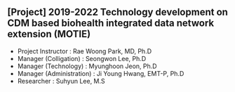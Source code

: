 ## [Project] 2019-2022 Technology development on CDM based biohealth integrated data network extension (MOTIE)

* Project Instructor : Rae Woong Park, MD, Ph.D 
* Manager (Colligation) : Seongwon Lee, Ph.D 
* Manager (Technology) : Myunghoon Jeon, Ph.D
* Manager (Administration) : Ji Young Hwang, EMT-P, Ph.D
* Researcher : Suhyun Lee, M.S
